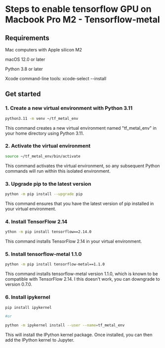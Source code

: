 # Steps to enable tensorflow GPU on Macbook Pro M2 - Tensorflow-metal

## Requirements

Mac computers with Apple silicon M2

macOS 12.0 or later

Python 3.8 or later

Xcode command-line tools: xcode-select --install

## Get started

### 1. Create a new virtual environment with Python 3.11

```bash
python3.11 -m venv ~/tf_metal_env
```

This command creates a new virtual environment named "tf_metal_env" in your home directory using Python 3.11.

### 2. Activate the virtual environment

```bash
source ~/tf_metal_env/bin/activate
```

This command activates the virtual environment, so any subsequent Python commands will run within this isolated environment.

### 3. Upgrade pip to the latest version

```bash
python -m pip install --upgrade pip
```

This command ensures that you have the latest version of pip installed in your virtual environment.

### 4. Install TensorFlow 2.14

```bash
ython -m pip install tensorflow==2.14.0
```

This command installs TensorFlow 2.14 in your virtual environment.

### 5. Install tensorflow-metal 1.1.0

```bash
python -m pip install tensorflow-metal==1.1.0
```

This command installs tensorflow-metal version 1.1.0, which is known to be compatible with TensorFlow 2.14.
I this doesn't work, you can downgrade to version 0.7.0.

### 6. Install ipykernel

```bash
pip install ipykernel

#or

python -m ipykernel install --user --name=tf_metal_env
```

This will install the IPython kernel package. Once installed, you can then add the IPython kernel to Jupyter.
